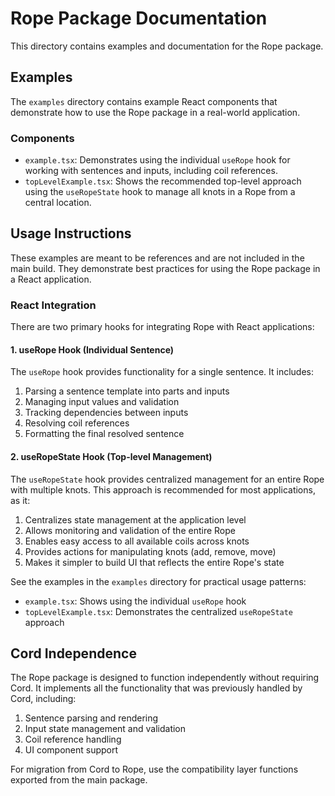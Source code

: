 # Rope Package Documentation

This directory contains examples and documentation for the Rope package.

## Examples

The `examples` directory contains example React components that demonstrate how to use the Rope package in a real-world application.

### Components

- `example.tsx`: Demonstrates using the individual `useRope` hook for working with sentences and inputs, including coil references.
- `topLevelExample.tsx`: Shows the recommended top-level approach using the `useRopeState` hook to manage all knots in a Rope from a central location.

## Usage Instructions

These examples are meant to be references and are not included in the main build. They demonstrate best practices for using the Rope package in a React application.

### React Integration

There are two primary hooks for integrating Rope with React applications:

#### 1. useRope Hook (Individual Sentence)

The `useRope` hook provides functionality for a single sentence. It includes:

1. Parsing a sentence template into parts and inputs
2. Managing input values and validation
3. Tracking dependencies between inputs
4. Resolving coil references
5. Formatting the final resolved sentence

#### 2. useRopeState Hook (Top-level Management)

The `useRopeState` hook provides centralized management for an entire Rope with multiple knots. This approach is recommended for most applications, as it:

1. Centralizes state management at the application level
2. Allows monitoring and validation of the entire Rope
3. Enables easy access to all available coils across knots
4. Provides actions for manipulating knots (add, remove, move)
5. Makes it simpler to build UI that reflects the entire Rope's state

See the examples in the `examples` directory for practical usage patterns:
- `example.tsx`: Shows using the individual `useRope` hook
- `topLevelExample.tsx`: Demonstrates the centralized `useRopeState` approach

## Cord Independence

The Rope package is designed to function independently without requiring Cord. It implements all the functionality that was previously handled by Cord, including:

1. Sentence parsing and rendering
2. Input state management and validation
3. Coil reference handling
4. UI component support

For migration from Cord to Rope, use the compatibility layer functions exported from the main package.